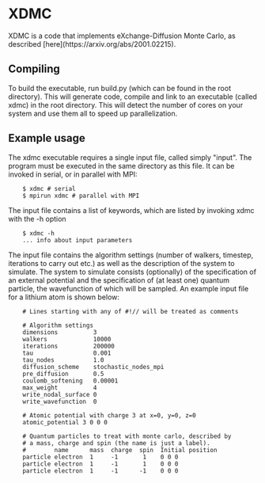 <h1>XDMC</h1>
XDMC is a code that implements eXchange-Diffusion Monte Carlo, as described 
[here](https://arxiv.org/abs/2001.02215).

<h2>Compiling</h2>
To build the executable, run build.py (which can be found in the root directory). 
This will generate code, compile and link to an executable (called xdmc)
in the root directory. This will detect the number of cores on your system and
use them all to speed up parallelization.

<h2>Example usage</h2>
The xdmc executable requires a single input file, called simply "input". The program must
be executed in the same directory as this file. It can be invoked in serial, or in parallel with MPI:

        $ xdmc # serial
        $ mpirun xdmc # parallel with MPI
        
The input file contains a list of keywords, which are listed by invoking xdmc with the -h option

        $ xdmc -h
        ... info about input parameters

The input file contains the algorithm settings (number of walkers, timestep, iterations to carry out etc.)
as well as the description of the system to simulate. The system to simulate consists (optionally) of the
specification of an external potential and the specification of (at least one) quantum particle, the wavefunction
of which will be sampled. An example input file for a lithium atom is shown below:

        # Lines starting with any of #!// will be treated as comments
        
        # Algorithm settings
        dimensions          3
        walkers             10000
        iterations          200000
        tau                 0.001
        tau_nodes           1.0
        diffusion_scheme    stochastic_nodes_mpi
        pre_diffusion       0.5
        coulomb_softening   0.00001
        max_weight          4
        write_nodal_surface 0
        write_wavefunction  0

        # Atomic potential with charge 3 at x=0, y=0, z=0
        atomic_potential 3 0 0 0

        # Quantum particles to treat with monte carlo, described by
        # a mass, charge and spin (the name is just a label).
        #        name      mass  charge  spin  Initial position
        particle electron  1     -1       1    0 0 0
        particle electron  1     -1       1    0 0 0
        particle electron  1     -1      -1    0 0 0
